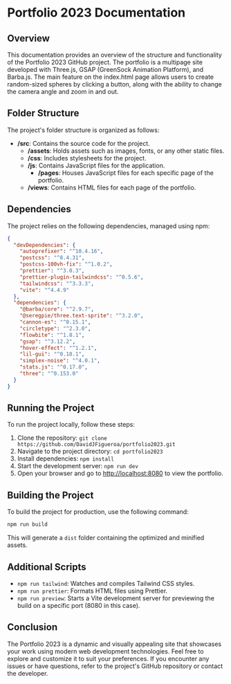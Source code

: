 # Portfolio 2023 Documentation

## Overview

This documentation provides an overview of the structure and functionality of the Portfolio 2023 GitHub project. The portfolio is a multipage site developed with Three.js, GSAP (GreenSock Animation Platform), and Barba.js. The main feature on the index.html page allows users to create random-sized spheres by clicking a button, along with the ability to change the camera angle and zoom in and out.



## Folder Structure

The project's folder structure is organized as follows:

- **/src**: Contains the source code for the project.
  - **/assets**: Holds assets such as images, fonts, or any other static files.
  - **/css**: Includes stylesheets for the project.
  - **/js**: Contains JavaScript files for the application.
    - **/pages**: Houses JavaScript files for each specific page of the portfolio.
  - **/views**: Contains HTML files for each page of the portfolio.
  
## Dependencies

The project relies on the following dependencies, managed using npm:

```json
{
  "devDependencies": {
    "autoprefixer": "^10.4.16",
    "postcss": "^8.4.31",
    "postcss-100vh-fix": "^1.0.2",
    "prettier": "^3.0.3",
    "prettier-plugin-tailwindcss": "^0.5.6",
    "tailwindcss": "^3.3.3",
    "vite": "^4.4.9"
  },
  "dependencies": {
    "@barba/core": "^2.9.7",
    "@seregpie/three.text-sprite": "^3.2.0",
    "cannon-es": "^0.15.1",
    "circletype": "^2.3.0",
    "flowbite": "^1.8.1",
    "gsap": "^3.12.2",
    "hover-effect": "^1.2.1",
    "lil-gui": "^0.18.1",
    "simplex-noise": "^4.0.1",
    "stats.js": "^0.17.0",
    "three": "^0.153.0"
  }
}
```

## Running the Project

To run the project locally, follow these steps:

1. Clone the repository: `git clone https://github.com/DavidJFigueroa/portfolio2023.git`
2. Navigate to the project directory: `cd portfolio2023`
3. Install dependencies: `npm install`
4. Start the development server: `npm run dev`
5. Open your browser and go to [http://localhost:8080](http://localhost:8080) to view the portfolio.

## Building the Project

To build the project for production, use the following command:

```bash
npm run build
```

This will generate a `dist` folder containing the optimized and minified assets.

## Additional Scripts

- `npm run tailwind`: Watches and compiles Tailwind CSS styles.
- `npm run prettier`: Formats HTML files using Prettier.
- `npm run preview`: Starts a Vite development server for previewing the build on a specific port (8080 in this case).

## Conclusion

The Portfolio 2023 is a dynamic and visually appealing site that showcases your work using modern web development technologies. Feel free to explore and customize it to suit your preferences. If you encounter any issues or have questions, refer to the project's GitHub repository or contact the developer.